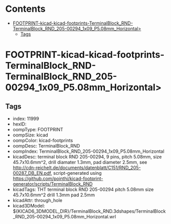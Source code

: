 



Contents
========

* [FOOTPRINT-kicad-kicad-footprints-TerminalBlock_RND-TerminalBlock_RND_205-00294_1x09_P5.08mm_Horizontal>](#footprint-kicad-kicad-footprints-terminalblock_rnd-terminalblock_rnd_205-00294_1x09_p508mm_horizontal)
	* [Tags](#tags)

# FOOTPRINT-kicad-kicad-footprints-TerminalBlock_RND-TerminalBlock_RND_205-00294_1x09_P5.08mm_Horizontal>

## Tags

- index: 11999
- hexID: 
- oompType: FOOTPRINT
- oompSize: kicad
- oompColor: kicad-footprints
- oompDesc: TerminalBlock_RND
- oompIndex: TerminalBlock_RND_205-00294_1x09_P5.08mm_Horizontal
- kicadDesc: terminal block RND 205-00294, 9 pins, pitch 5.08mm, size 45.7x10.6mm^2, drill diamater 1.3mm, pad diameter 2.5mm, see http://cdn-reichelt.de/documents/datenblatt/C151/RND_205-00287_DB_EN.pdf, script-generated using https://github.com/pointhi/kicad-footprint-generator/scripts/TerminalBlock_RND
- kicadTags: THT terminal block RND 205-00294 pitch 5.08mm size 45.7x10.6mm^2 drill 1.3mm pad 2.5mm
- kicadAttr: through_hole
- kicad3DModel: ${KICAD6_3DMODEL_DIR}/TerminalBlock_RND.3dshapes/TerminalBlock_RND_205-00294_1x09_P5.08mm_Horizontal.wrl
